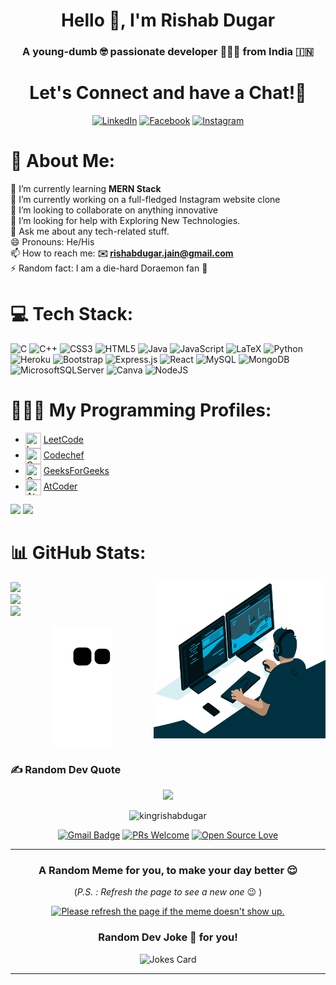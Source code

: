 <h1 align="center">Hello 👋, I'm Rishab Dugar</h1>
<h3 align="center">A young-dumb 🤓 passionate developer 🧑🏻‍💻 from India 🇮🇳</h3>

<h1 align="center">
  Let's Connect and have a Chat!💬
</h1>

<div align="center">
  
[![LinkedIn](https://img.shields.io/badge/linkedin-%231E77B5.svg?&style=for-the-badge&logo=linkedin&logoColor=white)](https://linkedin.com/in/rishabdugar)
[![Facebook](https://img.shields.io/badge/facebook-%232E87FB.svg?&style=for-the-badge&logo=facebook&logoColor=white)](https://facebook.com/kingrishabdugar)
[![Instagram](https://img.shields.io/badge/instagram-%23000000.svg?&style=for-the-badge&logo=instagram&logoColor=white)](https://instagram.com/kingrishabdugar)

</div>

# 💫 About Me:
🌱 I’m currently learning <strong>MERN Stack</strong><br>
🔭 I’m currently working on a full-fledged Instagram website clone <br>
👯 I’m looking to collaborate on anything innovative<br>
🤔 I’m looking for help with Exploring New Technologies.<br>
💬 Ask me about any tech-related stuff.<br>
😄 Pronouns: He/His<br>
📫 How to reach me: **✉️ rishabdugar.jain@gmail.com**         
⚡ Random fact: I am a die-hard Doraemon fan 🤖

# 💻 Tech Stack:
![C](https://img.shields.io/badge/c-%2300599C.svg?style=plastic&logo=c&logoColor=white) ![C++](https://img.shields.io/badge/c++-%2300599C.svg?style=plastic&logo=c%2B%2B&logoColor=white) ![CSS3](https://img.shields.io/badge/css3-%231572B6.svg?style=plastic&logo=css3&logoColor=white) ![HTML5](https://img.shields.io/badge/html5-%23E34F26.svg?style=plastic&logo=html5&logoColor=white) ![Java](https://img.shields.io/badge/java-%23ED8B00.svg?style=plastic&logo=java&logoColor=white) ![JavaScript](https://img.shields.io/badge/javascript-%23323330.svg?style=plastic&logo=javascript&logoColor=%23F7DF1E) ![LaTeX](https://img.shields.io/badge/latex-%23008080.svg?style=plastic&logo=latex&logoColor=white) ![Python](https://img.shields.io/badge/python-3670A0?style=plastic&logo=python&logoColor=ffdd54) ![Heroku](https://img.shields.io/badge/heroku-%23430098.svg?style=plastic&logo=heroku&logoColor=white) ![Bootstrap](https://img.shields.io/badge/bootstrap-%23563D7C.svg?style=plastic&logo=bootstrap&logoColor=white) ![Express.js](https://img.shields.io/badge/express.js-%23404d59.svg?style=plastic&logo=express&logoColor=%2361DAFB) ![React](https://img.shields.io/badge/react-%2320232a.svg?style=plastic&logo=react&logoColor=%2361DAFB) ![MySQL](https://img.shields.io/badge/mysql-%2300f.svg?style=plastic&logo=mysql&logoColor=white) ![MongoDB](https://img.shields.io/badge/MongoDB-%234ea94b.svg?style=plastic&logo=mongodb&logoColor=white) ![MicrosoftSQLServer](https://img.shields.io/badge/Microsoft%20SQL%20Sever-CC2927?style=plastic&logo=microsoft%20sql%20server&logoColor=white) ![Canva](https://img.shields.io/badge/Canva-%2300C4CC.svg?style=plastic&logo=Canva&logoColor=white) ![NodeJS](https://img.shields.io/badge/node.js-6DA55F?style=plastic&logo=node.js&logoColor=white)

# 🧑🏻‍💻 My Programming Profiles:
 * <img src = "https://upload.wikimedia.org/wikipedia/commons/1/19/LeetCode_logo_black.png" title = "Leetcode" align = "center" width = 25 height = 25/>  <a href = "https://leetcode.com/kingrishabdugar/">LeetCode</a><br>
 * <img src = "https://cdn.jsdelivr.net/npm/simple-icons@3.1.0/icons/codechef.svg" title = "Codechef" align = "center" width = 25 height = 25/>  <a href = "https://www.codechef.com/users/kingrishab">Codechef</a><br>
 * <img src = "https://web.archive.org/web/20220419201035/https://img.icons8.com/color/452/GeeksforGeeks.png" title = "GeeksForGeeks" align = "center" width = 25 height = 25/>  <a href = "https://auth.geeksforgeeks.org/user/kingrishabdugar/">GeeksForGeeks</a><br>
 * <img src = "https://img.atcoder.jp/assets/atcoder.png" title = "AtCoder" align = "center" width = 25 height = 25/>  <a href = "https://atcoder.jp/users/kingrishabdugar">AtCoder</a><br>
 
 [![](https://cp-logo.vercel.app/leetcode/kingrishabdugar)](https://leetcode.com/kingrishabdugar/)
 [![](https://cp-logo.vercel.app/codechef/kingrishab)](https://codechef.com/users/kingrishab/)

# 📊 GitHub Stats:
<a href=""><img src="https://github.com/iAbhishekBasu/iAbhishekBasu/blob/main/Pics/gif.gif" align="right" width="275" height="250" /></a>
![](https://github-readme-stats.vercel.app/api?username=kingrishabdugar&theme=default&hide_border=false&include_all_commits=true&count_private=true)<br/>
![](https://github-readme-streak-stats.herokuapp.com/?user=kingrishabdugar&theme=default&hide_border=false)<br/>
![](https://github-readme-stats.vercel.app/api/top-langs/?username=kingrishabdugar&theme=default&hide_border=false&include_all_commits=true&count_private=true&layout=compact)

<!--- [![Rishab's Github Activity Graph](https://activity-graph.herokuapp.com/graph?username=kingrishabdugar&theme=react-dark)](https://github.com/ashutosh00710/github-readme-activity-graph) ---> 

<div align="center">

![snake gif](https://github.com/kingrishabdugar/kingrishabdugar/blob/output/github-contribution-grid-snake.svg)

</div>

### ✍️ Random Dev Quote

<div align="center">

![](https://quotes-github-readme.vercel.app/api?type=horizontal&theme=light)


</div>

<p align="center"> <img src="https://komarev.com/ghpvc/?username=kingrishabdugar&label=Profile%20views&color=0e75b6&style=flat" alt="kingrishabdugar" /> </p>
<div align="center">

[![Gmail Badge](https://img.shields.io/badge/-rishabdugar.jain@gmail.com-c14438?style=flat-square&logo=Gmail&logoColor=white&link=mailto:rishabdugar.jain@gmail.com)](mailto:rishabdugar.jain@gmail.com)
[![PRs Welcome](https://img.shields.io/badge/PRs-welcome-brightgreen.svg?style=flat&logo=github)](https://github.com/kingishabdugar)
[![Open Source Love](https://badges.frapsoft.com/os/v2/open-source.svg?v=103)](https://github.com/kingrishabdugar)

---

</div>

<div align="center">


### A Random Meme for you, to make your day better 😌


(*P.S. : Refresh the page to see a new one* 😉 )

<a href="https://github.com/kingrishabdugar/random-memer"><img src='https://random-memer.herokuapp.com/' title="Meme" alt="Please refresh the page if the meme doesn't show up." height="400"></a>



### Random Dev Joke 🤡 for you! 

<!-- Markdown -->

![Jokes Card](https://readme-jokes.vercel.app/api)

</div>

---

